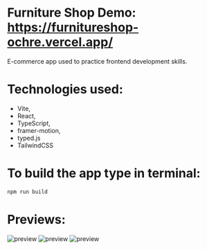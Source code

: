 # Furniture Shop Demo: https://furnitureshop-ochre.vercel.app/

E-commerce app used to practice frontend development skills. 

# Technologies used:
- Vite,
- React,
- TypeScript,
- framer-motion,
- typed.js
- TailwindCSS

# To build the app type in terminal:
``` js
npm run build
```


# Previews:
<img src="https://i.imgur.com/iS44UrE.png" alt="preview">
<img src="https://i.imgur.com/j728Q45.png" alt="preview">
<img src="https://i.imgur.com/Kp5bzRJ.png" alt="preview">
